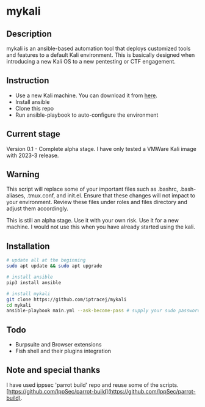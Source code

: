 # mykali 

## Description

mykali is an ansible-based automation tool that deploys customized tools and features to a default Kali environment. This is basically designed when introducing a new Kali OS to a new pentesting or CTF engagement. 

## Instruction

- Use a new Kali machine. You can download it from [here](https://www.kali.org/get-kali/#kali-platforms). 
- Install ansible
- Clone this repo
- Run ansible-playbook to auto-configure the environment

## Current stage

Version 0.1 - Complete alpha stage. I have only tested a VMWare Kali image with 2023-3 release. 

## Warning
This script will replace some of your important files such as .bashrc, .bash-aliases, .tmux.conf, and init.el. Ensure that these changes will not impact to your environment. Review these files under roles and files directory and adjust them accordingly. 

This is still an alpha stage. Use it with your own risk. Use it for a new machine. I would not use this when you have already started using the kali.  

## Installation

```bash
# update all at the beginning
sudo apt update && sudo apt upgrade

# install ansible
pip3 install ansible 

# install mykali
git clone https://github.com/iptracej/mykali
cd mykali
ansible-playbook main.yml --ask-become-pass # supply your sudo password
```

## Todo

- Burpsuite and Browser extensions
- Fish shell and their plugins integration 

## Note and special thanks

I have used ippsec 'parrot build' repo and reuse some of the scripts. [https://github.com/IppSec/parrot-build](https://github.com/IppSec/parrot-build). 



